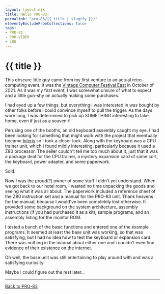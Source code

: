 ```yaml
---
layout: layout.njk
title: Hello PRO-83!
permalink: "pro-83/{{ title | slugify }}/"
eleventyExcludeFromCollections: false
tags:
- PRO-83
- PRO-VIDEO
- z80
---
```

# {{ title }}

This obscure little guy came from my first venture to an actual retro-computing event.
It was the <a href="https://vcfed.org/" target="_blank">Vintage Computer Festival East</a> in October of 2021.
As it was my first event, I was somewhat unsure of what to expect and a little gun-shy on actually making some purchases.

I had eyed up a few things, but everything i was interested in was bought by other folks before I could convince myself to pull the trigger.
As the days wore long, I was determined to pick up SOMETHING interesting to take home, even if just as a souvenir!

Perusing one of the booths, an old keyboard assembly caught my eye.
I had been looking for something that might work with the project that eventually became [Interis](../interis) so I took a closer look.
Along with the keyboard was a CPU trainer unit, which i found mildly interesting, particularly because it used a Z80 processor.
The seller couldn't tell me too much about it, just that it was a package deal for the CPU trainer, a mystery expansion card of some sort, the keyboard, power adapter, and some paperwork.

Sold.

Now I was the proud(?) owner of some stuff I didn't yet understand.
When we got back to our hotel room, I wasted no time unpacking the goods and seeing what it was all about.
The paperwork included a reference sheet of the Z80 instruction set and a manual for the PRO-83 unit.
Thank heavens for the manual, because I would've been completely lost otherwise.
It provided some background on the system architecture, assembly instructions (if you had purchased it as a kit), sample programs, and an assembly listing for the monitor ROM.

I tested a bunch of the basic functions and entered one of the example programs.
It seemed at least the base unit was working, so that was satisfying, but I had no idea how to test the keyboard or expansion card.
There was nothing in the manual about either one and i couldn't even find evidence of their existence on the internet.

Oh well, the base unit was still entertaining to play around with and was a satisfying curiosity.

Maybe I could figure out the rest later...

---

[Back to PRO-83](/pro-83/)
